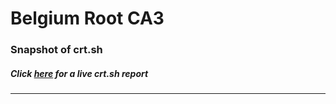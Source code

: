 # Belgium Root CA3
### Snapshot of crt.sh
##### Click [here](https://crt.sh/?q=F75A4D49A52B043FC7324B8F263AC8A9B7BD22A328868588BDFC937D3C396EB6) for a live crt.sh report

---
